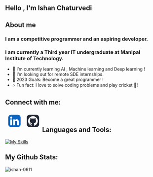 <h2>Hello , I'm Ishan Chaturvedi  </h2>


## **About me**
### I am a competitive programmer and an aspiring developer.
### I am currently a Third year IT undergraduate at Manipal Institute of Technology. 

- 🌱 I’m currently learning AI , Machine learning and Deep learning !
- 👯 I’m looking out for remote SDE internships.
- 🥅 2023 Goals: Become a great programmer !
- ⚡ Fun fact: I love to solve coding problems and play cricket :star_struck:!


 
 ## Connect with me:
<p>
  <a href="https://www.linkedin.com/in/ishan-chaturvedi-8b4a6b237/" rel="nofollow noreferrer">
   <img align="left" src="https://github.com/tandpfun/skill-icons/blob/main/icons/LinkedIn.svg" width="40px" style="padding: 10px;"/>
  </a> &nbsp; 
  <a href="https://github.com/ishan-0611" rel="nofollow noreferrer">
    <img align="left" src="https://github.com/tandpfun/skill-icons/blob/main/icons/Github-Dark.svg" width="40px" style="padding: 10px;" />
  </a> &nbsp;
 
</p>

##  Languages and Tools:
[![My Skills](https://skillicons.dev/icons?i=vscode,cpp,c,github,tensorflow,python,flutter,dart)](https://skillicons.dev)
<div>
 <!--
<img align="left" src="https://cdn.jsdelivr.net/gh/devicons/devicon/icons/vscode/vscode-original.svg" width="40px" style="padding: 10px;" />
<img align="left" src="https://cdn.jsdelivr.net/gh/devicons/devicon/icons/cplusplus/cplusplus-original.svg" width="40px" style="padding: 10px;"/>
<img align="left" src="https://cdn.jsdelivr.net/gh/devicons/devicon/icons/flutter/flutter-original.svg" width="40px" style="padding: 10px;"/>
<img align="left" src="https://cdn.jsdelivr.net/gh/devicons/devicon/icons/dart/dart-original.svg" width="40px" style="padding: 10px;"/>
<img align="left" src="https://cdn.jsdelivr.net/gh/devicons/devicon/icons/androidstudio/androidstudio-original.svg" width="40px" style="padding: 10px;" />
<img align="left" src="https://cdn.jsdelivr.net/gh/devicons/devicon/icons/gradle/gradle-plain.svg" width="40" height="40"/>
<img align="left" src="https://cdn.jsdelivr.net/gh/devicons/devicon/icons/git/git-original.svg" width="40px" style="padding: 10px;" />
<img align="left" src="https://cdn.jsdelivr.net/gh/devicons/devicon/icons/github/github-original.svg" width="40px" style="padding: 10px;" />
<img align="left" src="https://cdn.jsdelivr.net/gh/devicons/devicon/icons/java/java-original-wordmark.svg" width="40px" style="padding: 10px;" />
<img align="left" src="https://cdn.jsdelivr.net/gh/devicons/devicon/icons/android/android-original.svg" width="40px" style="padding: 10px;"/>
<img align="left" src="https://github.com/tandpfun/skill-icons/blob/main/icons/TensorFlow-Dark.svg" width="40px" style="padding: 10px;"/>
<div> -->
</div>

## My Github Stats:
<!--<img align="left" alt="Ishan's GitHub Stats" src="https://github-readme-stats.vercel.app/api?username=ishan-0611&show_icons=true&hide_border=false&title_color=ff652f&icon_color=FFE400&bg_color=09131B&text_color=ffffff&border_color=0c1a25" /> -->
<img align="center" src="https://github-readme-stats.vercel.app/api/top-langs?username=ishan-0611&show_icons=true&locale=en&layout=compact&theme=radical" alt="ishan-0611" />

